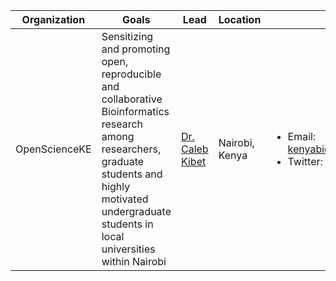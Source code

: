 Organization| Goals | Lead| Location| Contact| Website| Social Media
---|---|---|---|---|---|---
OpenScienceKE | Sensitizing and promoting open, reproducible and collaborative Bioinformatics research among researchers, graduate students and highly motivated undergraduate students in local universities within Nairobi | [Dr. Caleb Kibet](https://twitter.com/Calkibet) | Nairobi, Kenya | <ul><li> Email: kenyabioinformaticsnetwork@gmail.com </li><li> Twitter: [@OpenKe](https://twitter.com/OpenKe)</li></ul>| https://bioinfonet.github.io/OpenScienceKE/ | <ul><li> Twitter: [@OpenKe](https://twitter.com/OpenKe)</li></ul>
